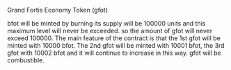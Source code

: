 
Grand Fortis Economy Token (gfot)

bfot will be minted by burning
its supply will be 100000 units and this maximum level will never be exceeded. so the amount of gfot will never exceed 100000.
The main feature of the contract is that the 1st gfot will be minted with 10000 bfot. The 2nd gfot will be minted with 10001 bfot, the 3rd gfot with 10002 bfot and it will continue to increase in this way.
gfot will be combustible.